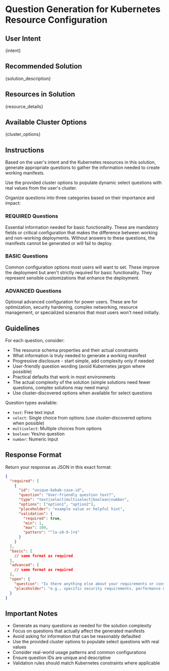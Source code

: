 # Question Generation for Kubernetes Resource Configuration

## User Intent
{intent}

## Recommended Solution
{solution_description}

## Resources in Solution
{resource_details}

## Available Cluster Options
{cluster_options}

## Instructions

Based on the user's intent and the Kubernetes resources in this solution, generate appropriate questions to gather the information needed to create working manifests.

Use the provided cluster options to populate dynamic select questions with real values from the user's cluster.

Organize questions into three categories based on their importance and impact:

### REQUIRED Questions
Essential information needed for basic functionality. These are mandatory fields or critical configuration that makes the difference between working and non-working deployments. Without answers to these questions, the manifests cannot be generated or will fail to deploy.

### BASIC Questions  
Common configuration options most users will want to set. These improve the deployment but aren't strictly required for basic functionality. They represent sensible customizations that enhance the deployment.

### ADVANCED Questions
Optional advanced configuration for power users. These are for optimization, security hardening, complex networking, resource management, or specialized scenarios that most users won't need initially.

## Guidelines

For each question, consider:
- The resource schema properties and their actual constraints
- What information is truly needed to generate a working manifest
- Progressive disclosure - start simple, add complexity only if needed  
- User-friendly question wording (avoid Kubernetes jargon where possible)
- Practical defaults that work in most environments
- The actual complexity of the solution (simple solutions need fewer questions, complex solutions may need many)
- Use cluster-discovered options when available for select questions

Question types available:
- `text`: Free text input
- `select`: Single choice from options (use cluster-discovered options when possible)
- `multiselect`: Multiple choices from options  
- `boolean`: Yes/no question
- `number`: Numeric input

## Response Format

Return your response as JSON in this exact format:

```json
{
  "required": [
    {
      "id": "unique-kebab-case-id",
      "question": "User-friendly question text?",
      "type": "text|select|multiselect|boolean|number",
      "options": ["option1", "option2"],
      "placeholder": "example value or helpful hint",
      "validation": {
        "required": true,
        "min": 1,
        "max": 100,
        "pattern": "^[a-z0-9-]+$"
      }
    }
  ],
  "basic": [
    // same format as required
  ],
  "advanced": [
    // same format as required  
  ],
  "open": {
    "question": "Is there anything else about your requirements or constraints that would help us provide better recommendations?",
    "placeholder": "e.g., specific security requirements, performance needs, existing infrastructure constraints..."
  }
}
```

## Important Notes

- Generate as many questions as needed for the solution complexity
- Focus on questions that actually affect the generated manifests
- Avoid asking for information that can be reasonably defaulted
- Use the provided cluster options to populate select questions with real values
- Consider real-world usage patterns and common configurations
- Ensure question IDs are unique and descriptive
- Validation rules should match Kubernetes constraints where applicable